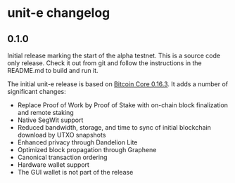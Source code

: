 # unit-e changelog

## 0.1.0

Initial release marking the start of the alpha testnet. This is a source code
only release. Check it out from git and follow the instructions in the README.md
to build and run it.

The initial unit-e release is based on [Bitcoin Core
0.16.3](https://github.com/bitcoin/bitcoin/releases/tag/v0.16.3). It adds a
number of significant changes:

* Replace Proof of Work by Proof of Stake with on-chain block finalization and
  remote staking
* Native SegWit support
* Reduced bandwidth, storage, and time to sync of initial blockchain download by
  UTXO snapshots
* Enhanced privacy through Dandelion Lite
* Optimized block propagation through Graphene
* Canonical transaction ordering
* Hardware wallet support
* The GUI wallet is not part of the release
